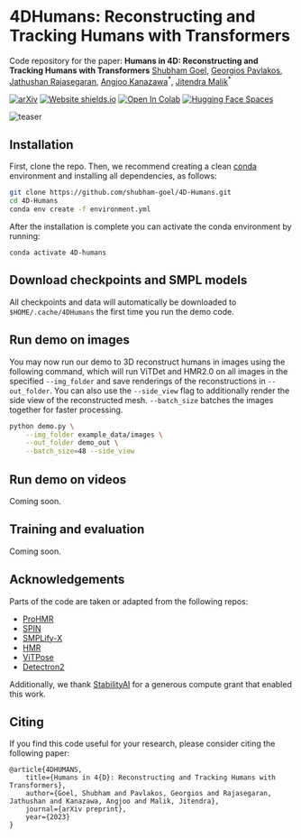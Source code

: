 # 4DHumans: Reconstructing and Tracking Humans with Transformers
Code repository for the paper:
**Humans in 4D: Reconstructing and Tracking Humans with Transformers**
[Shubham Goel](https://people.eecs.berkeley.edu/~shubham-goel/), [Georgios Pavlakos](https://geopavlakos.github.io/), [Jathushan Rajasegaran](http://people.eecs.berkeley.edu/~jathushan/), [Angjoo Kanazawa](https://people.eecs.berkeley.edu/~kanazawa/)<sup>\*</sup>, [Jitendra Malik](http://people.eecs.berkeley.edu/~malik/)<sup>\*</sup>

[![arXiv](https://img.shields.io/badge/arXiv-2305.20091-00ff00.svg)](https://arxiv.org/pdf/2305.20091.pdf)  [![Website shields.io](https://img.shields.io/website-up-down-green-red/http/shields.io.svg)](https://shubham-goel.github.io/4dhumans/)     [![Open In Colab](https://colab.research.google.com/assets/colab-badge.svg)](https://colab.research.google.com/drive/1Ex4gE5v1bPR3evfhtG7sDHxQGsWwNwby?usp=sharing)  [![Hugging Face Spaces](https://img.shields.io/badge/%F0%9F%A4%97%20Hugging%20Face-Spaces-blue)](https://huggingface.co/spaces/brjathu/HMR2.0)


![teaser](assets/teaser.png)

## Installation
First, clone the repo. Then, we recommend creating a clean [conda](https://docs.conda.io/) environment and installing all dependencies, as follows:
```bash
git clone https://github.com/shubham-goel/4D-Humans.git
cd 4D-Humans
conda env create -f environment.yml
```

After the installation is complete you can activate the conda environment by running:
```
conda activate 4D-humans
```

## Download checkpoints and SMPL models
All checkpoints and data will automatically be downloaded to `$HOME/.cache/4DHumans` the first time you run the demo code.

## Run demo on images
You may now run our demo to 3D reconstruct humans in images using the following command, which will run ViTDet and HMR2.0 on all images in the specified `--img_folder` and save renderings of the reconstructions in `--out_folder`. You can also use the `--side_view` flag to additionally render the side view of the reconstructed mesh. `--batch_size` batches the images together for faster processing.
```bash
python demo.py \
    --img_folder example_data/images \
    --out_folder demo_out \
    --batch_size=48 --side_view
```

## Run demo on videos
Coming soon.

## Training and evaluation
Coming soon.

## Acknowledgements
Parts of the code are taken or adapted from the following repos:
- [ProHMR](https://github.com/nkolot/ProHMR)
- [SPIN](https://github.com/nkolot/SPIN)
- [SMPLify-X](https://github.com/vchoutas/smplify-x)
- [HMR](https://github.com/akanazawa/hmr)
- [ViTPose](https://github.com/ViTAE-Transformer/ViTPose)
- [Detectron2](https://github.com/facebookresearch/detectron2)

Additionally, we thank [StabilityAI](https://stability.ai/) for a generous compute grant that enabled this work.

## Citing
If you find this code useful for your research, please consider citing the following paper:

```
@article{4DHUMANS,
    title={Humans in 4{D}: Reconstructing and Tracking Humans with Transformers},
    author={Goel, Shubham and Pavlakos, Georgios and Rajasegaran, Jathushan and Kanazawa, Angjoo and Malik, Jitendra},
    journal={arXiv preprint},
    year={2023}
}
```
